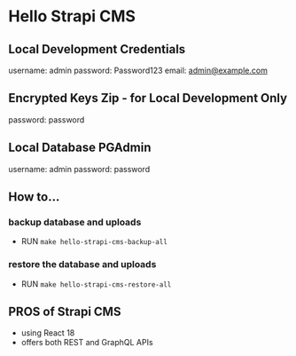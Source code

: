 # Hello Strapi CMS

## Local Development Credentials

username: admin
password: Password123
email: admin@example.com

## Encrypted Keys Zip - for Local Development Only

password: password

## Local Database PGAdmin

username: admin
password: password

## How to...

### backup database and uploads

- RUN `make hello-strapi-cms-backup-all`

### restore the database and uploads

- RUN `make hello-strapi-cms-restore-all`

## PROS of Strapi CMS

- using React 18
- offers both REST and GraphQL APIs
